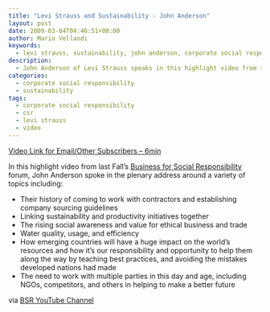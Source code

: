 ```yaml
---
title: "Levi Strauss and Sustainability - John Anderson"
layout: post
date: 2009-03-04T04:46:51+00:00
author: Mario Vellandi
keywords:
  - levi strauss, sustainability, john anderson, corporate social responsibility, csr, video, ethical sourcig, water, stakeholder engagement
description:
  - John Anderson of Levi Strauss speaks in this highlight video from the Fall 08 Business for Social Responsibility forum, on sustainability activities including sourcing guidelines, water, and multiple party engagement
categories:
  - corporate social responsibility
  - sustainability
tags:
  - corporate social responsibility
  - csr
  - levi strauss
  - video
---
```

[Video Link for Email/Other Subscribers &#8211; 6min](http://www.youtube.com/watch?v=zpW9DFO38HQ)

In this highlight video from last Fall&#8217;s [Business for Social Responsibility](http://www.bsr.org/) forum, John Anderson spoke in the plenary address around a variety of topics including:

  * Their history of coming to work with contractors and establishing company sourcing guidelines
  * Linking sustainability and productivity initiatives together
  * The rising social awareness and value for ethical business and trade
  * Water quality, usage, and efficiency
  * How emerging countries will have a huge impact on the world&#8217;s resources and how it&#8217;s our responsibility and opportunity to help them along the way by teaching best practices, and avoiding the mistakes developed nations had made
  * The need to work with multiple parties in this day and age, including NGOs, competitors, and others in helping to make a better future

via <a rel="nofollow" href="http://www.youtube.com/user/BusinessSocialResp">BSR YouTube Channel</a>

